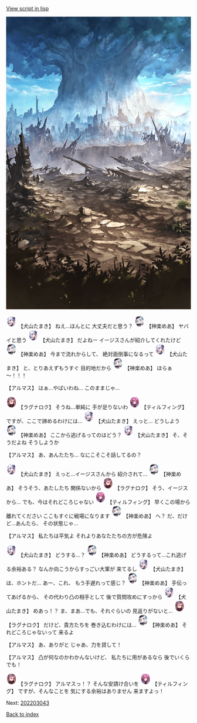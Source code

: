 [View script in lisp](../scripts/202203041.txt)

![in_underwild.png](../images/backgrounds/in_underwild.png)

<img src="../images/units/5303721.png" alt="5303721.png" height="34"/>
【犬山たまき】
ねえ…ほんとに
大丈夫だと思う？

<img src="../images/units/5105021.png" alt="5105021.png" height="34"/>
【神楽めあ】
ヤバイと思う

<img src="../images/units/5303721.png" alt="5303721.png" height="34"/>
【犬山たまき】
だよねー
イージスさんが紹介してくれたけど

<img src="../images/units/5105021.png" alt="5105021.png" height="34"/>
【神楽めあ】
今まで流れからして、
絶対面倒事になるって

<img src="../images/units/5303721.png" alt="5303721.png" height="34"/>
【犬山たまき】
と、とりあえずもうすぐ
目的地だから

<img src="../images/units/5105021.png" alt="5105021.png" height="34"/>
【神楽めあ】
ほらぁ～！！！

【アルマス】
はぁ…やばいわね…
このままじゃ…

<img src="../images/units/5103621.png" alt="5103621.png" height="34"/>
【ラグナロク】
そうね…単純に
手が足りないわ

<img src="../images/units/5101431.png" alt="5101431.png" height="34"/>
【ティルフィング】
ですが、ここで諦めるわけには…

<img src="../images/units/5303721.png" alt="5303721.png" height="34"/>
【犬山たまき】
えっと…
どうしよう

<img src="../images/units/5105021.png" alt="5105021.png" height="34"/>
【神楽めあ】
ここから逃げるってのはどう？

<img src="../images/units/5303721.png" alt="5303721.png" height="34"/>
【犬山たまき】
そ、そうだよね
そうしようか

【アルマス】
あ、あんたたち…
なにこそこそ話してるの？

<img src="../images/units/5303721.png" alt="5303721.png" height="34"/>
【犬山たまき】
えっと…イージスさんから
紹介されて…

<img src="../images/units/5105021.png" alt="5105021.png" height="34"/>
【神楽めあ】
そうそう、あたしたち
関係ないから

<img src="../images/units/5103621.png" alt="5103621.png" height="34"/>
【ラグナロク】
そう、イージスから…
でも、今はそれどころじゃない

<img src="../images/units/5101431.png" alt="5101431.png" height="34"/>
【ティルフィング】
早くこの場から離れてください
ここもすぐに戦場になります

<img src="../images/units/5105021.png" alt="5105021.png" height="34"/>
【神楽めあ】
へ？
だ、だけど…あんたら、
その状態じゃ…

【アルマス】
私たちは平気よ
それよりあなたたちの方が危険よ

<img src="../images/units/5303721.png" alt="5303721.png" height="34"/>
【犬山たまき】
どうする…？

<img src="../images/units/5105021.png" alt="5105021.png" height="34"/>
【神楽めあ】
どうするって…これ逃げる余裕ある？
なんか向こうからすっごい大軍が
来てるし

<img src="../images/units/5303721.png" alt="5303721.png" height="34"/>
【犬山たまき】
ほ、ホントだ…
あー、これ、
もう手遅れって感じ？

<img src="../images/units/5105021.png" alt="5105021.png" height="34"/>
【神楽めあ】
手伝ってあげるから、
その代わり凸の相手として
後で質問攻めにすっから

<img src="../images/units/5303721.png" alt="5303721.png" height="34"/>
【犬山たまき】
めあっ！？
ま、まあ…でも、それぐらいの
見返りがないと…

<img src="../images/units/5103621.png" alt="5103621.png" height="34"/>
【ラグナロク】
だけど、貴方たちを
巻き込むわけには…

<img src="../images/units/5105021.png" alt="5105021.png" height="34"/>
【神楽めあ】
それどころじゃないって
来るよ

【アルマス】
あ、ありがと
じゃあ、力を貸して！

【アルマス】
凸が何なのかわかんないけど、
私たちに用があるなら
後でいくらでも！

<img src="../images/units/5103621.png" alt="5103621.png" height="34"/>
【ラグナロク】
アルマスっ！？
そんな安請け合いを

<img src="../images/units/5101431.png" alt="5101431.png" height="34"/>
【ティルフィング】
ですが、そんなことを
気にする余裕はありません
来ますよっ！


Next: [202203043](202203043.md)

[Back to index](index.md)
